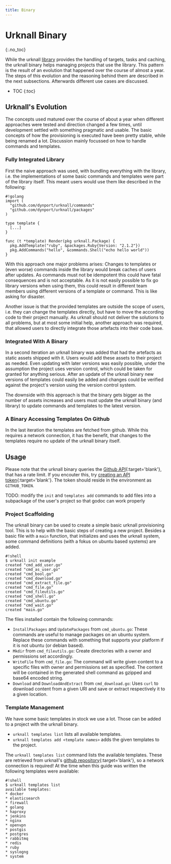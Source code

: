 ```yaml
---
title: Binary
---
```


# Urknall Binary
{:.no_toc}

While the urknall [library](../library/) provides the handling of targets,
tasks and caching, the urknall binary helps managing projects that use the
library. This pattern is the result of an evolution that happened over the
course of almost a year. The steps of this evolution and the reasoning behind
them are described in the next subsections. Afterwards different use cases are
discussed.

* TOC
{:toc}


## Urknall's Evolution

The concepts used matured over the course of about a year when different
approaches were tested and direction changed a few times, until development
settled with something pragmatic and usable. The basic concepts of how the
provisioning is executed have been pretty stable, while being renamed a lot.
Discussion mainly focussed on how to handle commands and templates.


### Fully Integrated Library

First the naive approach was used, with bundling everything with the library,
i.e. the implementations of some basic commands and templates were part of the
library itself. This meant users would use them like described in the
following:

	#!golang
	import (
	  "github.com/dynport/urknall/commands"
	  "github.com/dynport/urknall/packages"
	)

	type template {
	  [...]
	}

	func (t *template) Render(pkg urknall.Package) {
	  pkg.AddTemplate("ruby", &packages.Ruby{Version: "2.1.2"})
	  pkg.AddCommands("hello", &commands.Shell("echo hello world"))
	}

With this approach one major problems arises: Changes to templates or (even
worse) commands inside the library would break caches of users after updates.
As commands must not be idempotent this could have fatal consequences and is
not acceptable. As it is not easily possible to fix go library versions when
using them, this could result in different team members using different
versions of a template or command. This is like asking for disaster.

Another issue is that the provided templates are outside the scope of users,
i.e. they can change the templates directly, but have to move the according
code to their project manually. As urknall should not deliver the solutions to
all problems, but at most some initial help, another approach was required,
that allowed users to directly integrate those artefacts into their code base.


### Integrated With A Binary

In a second iteration an urknall binary was added that had the artefacts as
static assets shipped with it. Users would add these assets to their project as
needed. Even updating with later versions was easily possible, under the
assumption the project uses version control, which could be taken for granted
for anything serious. After an update of the urknall binary new versions of
templates could easily be added and changes could be verified against the
project's version using the version control system.

The downside with this approach is that the binary gets bigger as the number of
assets increases and users must update the urknall binary (and library) to
update commands and templates to the latest version.


### A Binary Accessing Templates On Github

In the last iteration the templates are fetched from github. While this
requires a network connection, it has the benefit, that changes to the
templates require no update of the urknall binary itself.


## Usage

Please note that the urknall binary queries the [Github
API](http://github.com){:target='blank'}, that has a rate limit. If you
encouter this, try [creating an API token](https://github.com/blog/1509-personal-api-tokens){:target='blank'}.
The token should reside in the environment as `GITHUB_TOKEN`.

TODO: modify the `init` and `templates add` commands to add files into a
subpackage of the user's project so that godoc can work properly


### Project Scaffolding

The urknall binary can be used to create a simple basic urknall provisioning
tool. This is to help with the basic steps of creating a new project. Besides a
basic file with a `main` function, that initializes and uses the urknall
system, some command definitions (with a fokus on ubuntu based systems) are
added.

	#!shell
	$ urknall init example
	created "cmd_add_user.go"
	created "cmd_as_user.go"
	created "cmd_bool.go"
	created "cmd_download.go"
	created "cmd_extract_file.go"
	created "cmd_file.go"
	created "cmd_fileutils.go"
	created "cmd_shell.go"
	created "cmd_ubuntu.go"
	created "cmd_wait.go"
	created "main.go"

The files installed contain the following commands:

* `InstallPackages` and `UpdatePackages` from `cmd_ubuntu.go`: These commands
  are useful to manage packages on an ubuntu system. Replace these commands
  with something that supports your platform if it is not ubuntu (or debian
  based).
* `Mkdir` from `cmd_fileutils.go`: Create directories with a owner and
  permissions set accordingly.
* `WriteFile` from `cmd_file.go`: The command will write given content to a
  specific files with owner and permissions set as specified. The content will
  be contained in the generated shell command  as gzipped and base64 encoded
  string.
* `Download` and `DownloadAndExtract` from `cmd_download.go`: Uses `curl` to
  download content from a given URI and save or extract respectively it to a
  given location.


### Template Management

We have some basic templates in stock we use a lot. Those can be added to a
project with the urknall binary.

* `urknall templates list` lists all available templates.
* `urknall templates add <template names>` adds the given templates to the
  project.

The `urknall templates list` command lists the available templates. These are
retrieved from urknall's
[github repository](https://github.com/dynport/urknall/tree/master/examples){:target='blank'},
so a network connection is required! At the time when this guide was written
the following templates were available:

	#!shell
	$ urknall templates list
	available templates:
	* docker
	* elasticsearch
	* firewall
	* golang
	* haproxy
	* jenkins
	* nginx
	* openvpn
	* postgis
	* postgres
	* rabbitmq
	* redis
	* ruby
	* syslogng
	* system


